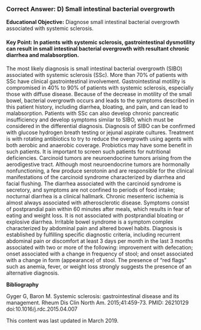
### Correct Answer: D) Small intestinal bacterial overgrowth 

**Educational Objective:** Diagnose small intestinal bacterial overgrowth associated with systemic sclerosis.

#### **Key Point:** In patients with systemic sclerosis, gastrointestinal dysmotility can result in small intestinal bacterial overgrowth with resultant chronic diarrhea and malabsorption.

The most likely diagnosis is small intestinal bacterial overgrowth (SIBO) associated with systemic sclerosis (SSc). More than 70% of patients with SSc have clinical gastrointestinal involvement. Gastrointestinal motility is compromised in 40% to 90% of patients with systemic sclerosis, especially those with diffuse disease. Because of the decrease in motility of the small bowel, bacterial overgrowth occurs and leads to the symptoms described in this patient history, including diarrhea, bloating, and pain, and can lead to malabsorption. Patients with SSc can also develop chronic pancreatic insufficiency and develop symptoms similar to SIBO, which must be considered in the differential diagnosis. Diagnosis of SIBO can be confirmed with glucose hydrogen breath testing or jejunal aspirate cultures. Treatment is with rotating antibiotics to try to reduce the overgrowth using agents with both aerobic and anaerobic coverage. Probiotics may have some benefit in such patients. It is important to screen such patients for nutritional deficiencies.
Carcinoid tumors are neuroendocrine tumors arising from the aerodigestive tract. Although most neuroendocrine tumors are hormonally nonfunctioning, a few produce serotonin and are responsible for the clinical manifestations of the carcinoid syndrome characterized by diarrhea and facial flushing. The diarrhea associated with the carcinoid syndrome is secretory, and symptoms are not confined to periods of food intake; nocturnal diarrhea is a clinical hallmark.
Chronic mesenteric ischemia is almost always associated with atherosclerotic disease. Symptoms consist of postprandial pain within 60 minutes after meals, which results in fear of eating and weight loss. It is not associated with postprandial bloating or explosive diarrhea.
Irritable bowel syndrome is a symptom complex characterized by abdominal pain and altered bowel habits. Diagnosis is established by fulfilling specific diagnostic criteria, including recurrent abdominal pain or discomfort at least 3 days per month in the last 3 months associated with two or more of the following: improvement with defecation; onset associated with a change in frequency of stool; and onset associated with a change in form (appearance) of stool. The presence of “red flags” such as anemia, fever, or weight loss strongly suggests the presence of an alternative diagnosis.

**Bibliography**

Gyger G, Baron M. Systemic sclerosis: gastrointestinal disease and its management. Rheum Dis Clin North Am. 2015;41:459-73. PMID: 26210129 doi:10.1016/j.rdc.2015.04.007

This content was last updated in March 2019.
